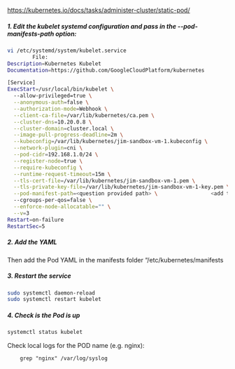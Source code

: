 https://kubernetes.io/docs/tasks/administer-cluster/static-pod/

##### 1. Edit the kubelet systemd configuration and pass in the --pod-manifests-path option:
```sh
vi /etc/systemd/system/kubelet.service
		File: 
Description=Kubernetes Kubelet
Documentation=https://github.com/GoogleCloudPlatform/kubernetes

[Service]
ExecStart=/usr/local/bin/kubelet \
  --allow-privileged=true \
  --anonymous-auth=false \
  --authorization-mode=Webhook \
  --client-ca-file=/var/lib/kubernetes/ca.pem \
  --cluster-dns=10.20.0.8 \
  --cluster-domain=cluster.local \
  --image-pull-progress-deadline=2m \
  --kubeconfig=/var/lib/kubernetes/jim-sandbox-vm-1.kubeconfig \
  --network-plugin=cni \
  --pod-cidr=192.168.1.0/24 \
  --register-node=true \
  --require-kubeconfig \
  --runtime-request-timeout=15m \
  --tls-cert-file=/var/lib/kubernetes/jim-sandbox-vm-1.pem \
  --tls-private-key-file=/var/lib/kubernetes/jim-sandbox-vm-1-key.pem \
  --pod-manifest-path=<question provided path> \                 <add this including back slash!>
  --cgroups-per-qos=false \
  --enforce-node-allocatable="" \
  --v=3
Restart=on-failure
RestartSec=5
```
##### 2. Add the YAML
Then add the Pod YAML in the manifests folder “/etc/kubernetes/manifests

##### 3. Restart the service
```sh
sudo systemctl daemon-reload
sudo systemctl restart kubelet
```
##### 4. Check is the Pod is up
```sh
systemctl status kubelet
```
Check local logs for the POD name (e.g. nginx):
   
        grep "nginx" /var/log/syslog
